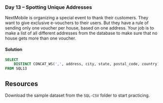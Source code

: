 ### Day 13 – Spotting Unique Addresses

NextMobile is organizing a special event to thank their customers. They want to give exclusive e-vouchers to their users. But they have a rule of sending only one voucher per house, based on one address. Your job is to make a list of all different addresses from the database to make sure that no house gets more than one voucher.

#### Solution
```sql
SELECT 
    DISTINCT CONCAT_WS(',', address, city, state, postal_code, country)
FROM SQL13
```

## Resources

Download the sample dataset from the `SQL-CSV` folder to start practicing.





